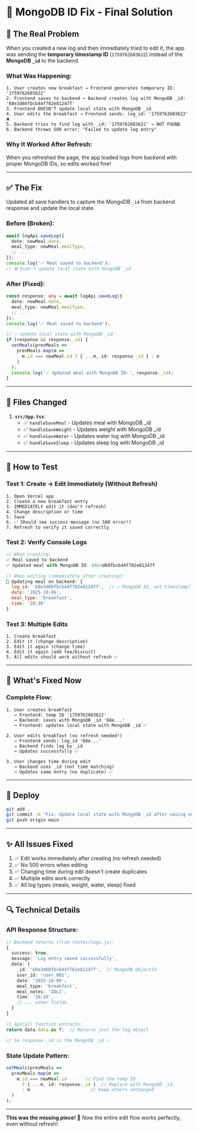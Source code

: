# 🔧 MongoDB ID Fix - Final Solution

## 🐛 The Real Problem

When you created a new log and then immediately tried to edit it, the app was sending the **temporary timestamp ID** (`1759762603622`) instead of the **MongoDB `_id`** to the backend.

### What Was Happening:

```
1. User creates new breakfast → Frontend generates temporary ID: '1759762603622'
2. Frontend saves to backend → Backend creates log with MongoDB _id: '68e3d60fbcb44f782e81247f'
3. Frontend DOESN'T update local state with MongoDB _id
4. User edits the breakfast → Frontend sends: log_id: '1759762603622' ❌
5. Backend tries to find log with _id: '1759762603622' → NOT FOUND
6. Backend throws 500 error: "Failed to update log entry"
```

### Why It Worked After Refresh:

When you refreshed the page, the app loaded logs from backend with proper MongoDB IDs, so edits worked fine!

---

## ✅ The Fix

Updated all save handlers to capture the MongoDB `_id` from backend response and update the local state.

### Before (Broken):
```typescript
await logApi.saveLog({
  date: newMeal.date,
  meal_type: newMeal.mealType,
  // ...
});
console.log('✅ Meal saved to backend');
// ❌ Didn't update local state with MongoDB _id
```

### After (Fixed):
```typescript
const response: any = await logApi.saveLog({
  date: newMeal.date,
  meal_type: newMeal.mealType,
  // ...
});
console.log('✅ Meal saved to backend');

// ✅ Update local state with MongoDB _id
if (response && response._id) {
  setMeals(prevMeals => 
    prevMeals.map(m => 
      m.id === newMeal.id ? { ...m, id: response._id } : m
    )
  );
  console.log('✅ Updated meal with MongoDB ID:', response._id);
}
```

---

## 📝 Files Changed

1. **`src/App.tsx`**:
   - ✅ `handleSaveMeal` - Updates meal with MongoDB _id
   - ✅ `handleSaveWeight` - Updates weight with MongoDB _id
   - ✅ `handleSaveWater` - Updates water log with MongoDB _id
   - ✅ `handleSaveSleep` - Updates sleep log with MongoDB _id

---

## 🧪 How to Test

### Test 1: Create → Edit Immediately (Without Refresh)
```
1. Open Vercel app
2. Create a new breakfast entry
3. IMMEDIATELY edit it (don't refresh)
4. Change description or time
5. Save
6. ✅ Should see success message (no 500 error!)
7. Refresh to verify it saved correctly
```

### Test 2: Verify Console Logs
```javascript
// When creating:
✅ Meal saved to backend
✅ Updated meal with MongoDB ID: 68e3d60fbcb44f782e81247f

// When editing (immediately after creating):
🔄 Updating meal on backend: {
  log_id: '68e3d60fbcb44f782e81247f',  // ← MongoDB ID, not timestamp!
  date: '2025-10-06',
  meal_type: 'breakfast',
  time: '20:30'
}
```

### Test 3: Multiple Edits
```
1. Create breakfast
2. Edit it (change description)
3. Edit it again (change time)
4. Edit it again (add tea/biscuit)
5. All edits should work without refresh ✅
```

---

## 🎯 What's Fixed Now

### Complete Flow:
```
1. User creates breakfast
   → Frontend: temp ID '1759762603622'
   → Backend: saves with MongoDB _id '68e...'
   → Frontend: updates local state with MongoDB _id ✅

2. User edits breakfast (no refresh needed!)
   → Frontend sends: log_id '68e...'
   → Backend finds log by _id
   → Updates successfully ✅

3. User changes time during edit
   → Backend uses _id (not time matching)
   → Updates same entry (no duplicate) ✅
```

---

## 🚀 Deploy

```bash
git add .
git commit -m "Fix: Update local state with MongoDB _id after saving new logs"
git push origin main
```

---

## ✨ All Issues Fixed

1. ✅ Edit works immediately after creating (no refresh needed)
2. ✅ No 500 errors when editing
3. ✅ Changing time during edit doesn't create duplicates
4. ✅ Multiple edits work correctly
5. ✅ All log types (meals, weight, water, sleep) fixed

---

## 🔍 Technical Details

### API Response Structure:
```typescript
// Backend returns (from routes/logs.js):
{
  success: true,
  message: 'Log entry saved successfully',
  data: {
    _id: '68e3d60fbcb44f782e81247f',  // MongoDB ObjectId
    user_id: 'user_001',
    date: '2025-10-06',
    meal_type: 'breakfast',
    meal_notes: 'IDLI',
    time: '20:26',
    // ... other fields
  }
}

// apiCall function extracts:
return data.data as T;  // Returns just the log object

// So response._id is the MongoDB _id ✅
```

### State Update Pattern:
```typescript
setMeals(prevMeals => 
  prevMeals.map(m => 
    m.id === newMeal.id       // Find the temp ID
      ? { ...m, id: response._id }  // Replace with MongoDB _id
      : m                       // Keep others unchanged
  )
);
```

---

**This was the missing piece!** 🎉 Now the entire edit flow works perfectly, even without refresh!
